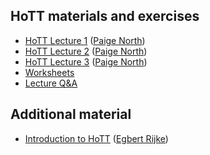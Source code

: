 ## HoTT materials and exercises

 * [HoTT Lecture 1](HoTTEST_Lecture_1.pdf) ([Paige North](https://paigenorth.github.io/))
 * [HoTT Lecture 2](HoTTEST_Lecture_2.pdf) ([Paige North](https://paigenorth.github.io/))
 * [HoTT Lecture 3](HoTTEST_Lecture_2.pdf) ([Paige North](https://paigenorth.github.io/))
 * [Worksheets](Worksheets/)
 * [Lecture Q&A](Q-and-A/)

## Additional material

 * [Introduction to HoTT](hott-intro.pdf) ([Egbert Rijke](https://github.com/EgbertRijke))
